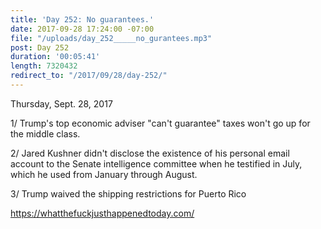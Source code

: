```yaml
---
title: 'Day 252: No guarantees.'
date: 2017-09-28 17:24:00 -07:00
file: "/uploads/day_252_____no_gurantees.mp3"
post: Day 252
duration: '00:05:41'
length: 7320432
redirect_to: "/2017/09/28/day-252/"
---
```


Thursday, Sept. 28, 2017

1/ Trump's top economic adviser "can't guarantee" taxes won't go up for the middle class. 

2/ Jared Kushner didn't disclose the existence of his personal email account to the Senate intelligence committee when he testified in July, which he used from January through August. 

3/ Trump waived the shipping restrictions for Puerto Rico

https://whatthefuckjusthappenedtoday.com/